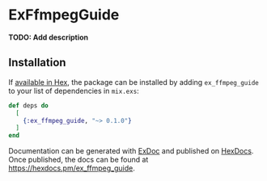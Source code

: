 # ExFfmpegGuide

**TODO: Add description**

## Installation

If [available in Hex](https://hex.pm/docs/publish), the package can be installed
by adding `ex_ffmpeg_guide` to your list of dependencies in `mix.exs`:

```elixir
def deps do
  [
    {:ex_ffmpeg_guide, "~> 0.1.0"}
  ]
end
```

Documentation can be generated with [ExDoc](https://github.com/elixir-lang/ex_doc)
and published on [HexDocs](https://hexdocs.pm). Once published, the docs can
be found at <https://hexdocs.pm/ex_ffmpeg_guide>.

